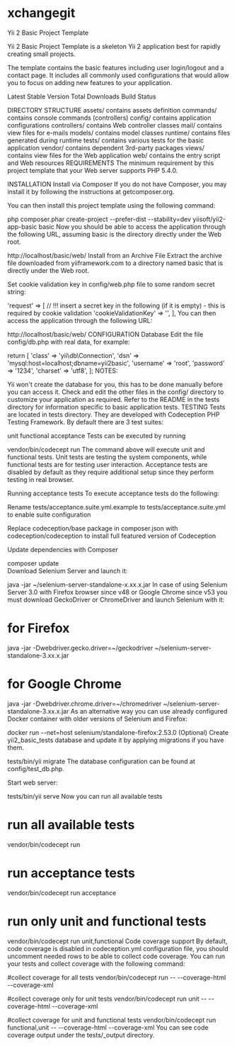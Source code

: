 # xchangegit



Yii 2 Basic Project Template

Yii 2 Basic Project Template is a skeleton Yii 2 application best for rapidly creating small projects.

The template contains the basic features including user login/logout and a contact page. It includes all commonly used configurations that would allow you to focus on adding new features to your application.

Latest Stable Version Total Downloads Build Status

DIRECTORY STRUCTURE
  assets/             contains assets definition
  commands/           contains console commands (controllers)
  config/             contains application configurations
  controllers/        contains Web controller classes
  mail/               contains view files for e-mails
  models/             contains model classes
  runtime/            contains files generated during runtime
  tests/              contains various tests for the basic application
  vendor/             contains dependent 3rd-party packages
  views/              contains view files for the Web application
  web/                contains the entry script and Web resources
REQUIREMENTS
The minimum requirement by this project template that your Web server supports PHP 5.4.0.

INSTALLATION
Install via Composer
If you do not have Composer, you may install it by following the instructions at getcomposer.org.

You can then install this project template using the following command:

php composer.phar create-project --prefer-dist --stability=dev yiisoft/yii2-app-basic basic
Now you should be able to access the application through the following URL, assuming basic is the directory directly under the Web root.

http://localhost/basic/web/
Install from an Archive File
Extract the archive file downloaded from yiiframework.com to a directory named basic that is directly under the Web root.

Set cookie validation key in config/web.php file to some random secret string:

'request' => [
    // !!! insert a secret key in the following (if it is empty) - this is required by cookie validation
    'cookieValidationKey' => '<secret random string goes here>',
],
You can then access the application through the following URL:

http://localhost/basic/web/
CONFIGURATION
Database
Edit the file config/db.php with real data, for example:

return [
    'class' => 'yii\db\Connection',
    'dsn' => 'mysql:host=localhost;dbname=yii2basic',
    'username' => 'root',
    'password' => '1234',
    'charset' => 'utf8',
];
NOTES:

Yii won't create the database for you, this has to be done manually before you can access it.
Check and edit the other files in the config/ directory to customize your application as required.
Refer to the README in the tests directory for information specific to basic application tests.
TESTING
Tests are located in tests directory. They are developed with Codeception PHP Testing Framework. By default there are 3 test suites:

unit
functional
acceptance
Tests can be executed by running

vendor/bin/codecept run
The command above will execute unit and functional tests. Unit tests are testing the system components, while functional tests are for testing user interaction. Acceptance tests are disabled by default as they require additional setup since they perform testing in real browser.

Running acceptance tests
To execute acceptance tests do the following:

Rename tests/acceptance.suite.yml.example to tests/acceptance.suite.yml to enable suite configuration

Replace codeception/base package in composer.json with codeception/codeception to install full featured version of Codeception

Update dependencies with Composer

composer update  
Download Selenium Server and launch it:

java -jar ~/selenium-server-standalone-x.xx.x.jar
In case of using Selenium Server 3.0 with Firefox browser since v48 or Google Chrome since v53 you must download GeckoDriver or ChromeDriver and launch Selenium with it:

# for Firefox
java -jar -Dwebdriver.gecko.driver=~/geckodriver ~/selenium-server-standalone-3.xx.x.jar

# for Google Chrome
java -jar -Dwebdriver.chrome.driver=~/chromedriver ~/selenium-server-standalone-3.xx.x.jar
As an alternative way you can use already configured Docker container with older versions of Selenium and Firefox:

docker run --net=host selenium/standalone-firefox:2.53.0
(Optional) Create yii2_basic_tests database and update it by applying migrations if you have them.

tests/bin/yii migrate
The database configuration can be found at config/test_db.php.

Start web server:

tests/bin/yii serve
Now you can run all available tests

# run all available tests
vendor/bin/codecept run

# run acceptance tests
vendor/bin/codecept run acceptance

# run only unit and functional tests
vendor/bin/codecept run unit,functional
Code coverage support
By default, code coverage is disabled in codeception.yml configuration file, you should uncomment needed rows to be able to collect code coverage. You can run your tests and collect coverage with the following command:

#collect coverage for all tests
vendor/bin/codecept run -- --coverage-html --coverage-xml

#collect coverage only for unit tests
vendor/bin/codecept run unit -- --coverage-html --coverage-xml

#collect coverage for unit and functional tests
vendor/bin/codecept run functional,unit -- --coverage-html --coverage-xml
You can see code coverage output under the tests/_output directory.
